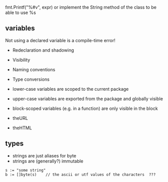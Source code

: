 fmt.Printf("%#v", expr)
or implement the String method of the class to be able to use %s


## variables

Not using a declared variable is a compile-time error!


* Redeclaration and shadowing
* Visibility
* Naming conventions
* Type conversions

* lower-case variables are scoped to the current package
* upper-case variables are exported from the package and globally visible
* block-scoped variables (e.g. in a function) are only visible in the block

* theURL
* theHTML


## types

* strings are just aliases for byte
* strings are (generally?) immutable

```
s := "some string"
b := []byte(s)    // the ascii or utf values of the characters  ???
```
